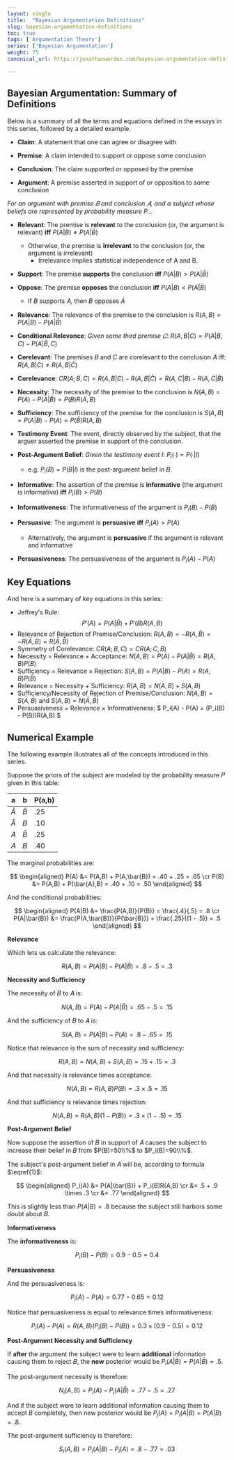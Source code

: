 ```yaml
---
layout: single
title:  "Bayesian Argumentation Definitions"
slug: bayesian-argumentation-definitions
toc: true
tags: ['Argumentation Theory']
series: ['Bayesian Argumentation']
weight: 75
canonical_url: https://jonathanwarden.com/bayesian-argumentation-definitions/

---
```


## Bayesian Argumentation: Summary of Definitions

Below is a summary of all the terms and equations defined in the essays in this series, followed by a detailed example.


- **Claim**: A statement that one can agree or disagree with 

- **Premise**: A claim intended to support or oppose some conclusion 

- **Conclusion**: The claim supported or opposed by the premise

- **Argument**: A premise asserted in support of or opposition to some conclusion

*For an argument with premise 𝐵 and conclusion 𝐴, and a subject whose beliefs are represented by probability measure P...*

- **Relevant**: The premise is **relevant** to the conclusion (or, the argument is relevant) **iff** $P(A \vert B) ≠ P(A \vert \bar{B})$
    - Otherwise, the premise is **irrelevant** to the conclusion  (or, the argument is irrelevant)
        - Irrelevance implies statistical independence of A and B.

- **Support**: The premise **supports** the conclusion **iff** $P(A \vert B) > P(A \vert \bar{B})$

- **Oppose**: The premise **opposes** the conclusion **iff** $P(A \vert B) < P(A \vert \bar{B})$
    - If 𝐵 supports 𝐴, then 𝐵 opposes $\bar{A}$

- **Relevance**: The relevance of the premise to the conclusion is $R(A,B) = P(A \vert B) - P(A \vert \bar{B})$

- **Conditional Relevance**: *Given some third premise 𝐶*: $R(A,B \vert C) = P(A \vert B,C) - P(A \vert \bar{B},C)$

- **Corelevant**: The premises 𝐵 and 𝐶 are corelevant to the conclusion 𝐴 iff: $R(A,B \vert C) ≠ R(A,B \vert \bar{C})$

- **Corelevance**: $CR(A;B,C) = R(A,B \vert C) - R(A,B \vert \bar{C}) = R(A,C \vert B) - R(A,C \vert \bar{B})$

- **Necessity**: The necessity of the premise to the conclusion is $N(A,B) = P(A) - P(A \vert \bar{B}) = P(B)R(A,B)$

- **Sufficiency**: The sufficiency of the premise for the conclusion is $S(A,B) = P(A \vert B) - P(A) = P(\bar{B})R(A,B)$

- **Testimony Event**: The event, directly observed by the subject, that the arguer asserted the premise in support of the conclusion.

- **Post-Argument Belief**: *Given the testimony event I*: $P_i(∙) = P(∙ \vert I)$
    - e.g. $P_i(B) = P(B \vert I)$ is the post-argument belief in 𝐵.

- **Informative**: The assertion of the premise is **informative** (the argument is informative) **iff** $P_i(B) > P(B)$

- **Informativeness**: The informativeness of the argument is $P_i(B) - P(B)$

- **Persuasive**: The argument is **persuasive** **iff** $P_i(A) > P(A)$
    - Alternatively, the argument is **persuasive** if the argument is relevant and informative

- **Persuasiveness**: The persuasiveness of the argument is $P_i(A) - P(A)$


<!--

- **Necessity for Relevance**: The **necessity of claim 𝐶 for the relevance of premise 𝐵 to conclusion 𝐴** is the difference (absolute, percent, relative entropy, etc.) between $R(A,B)$ and $R(A,B \vert \bar{C})$$

- **Warrant**: The warrant is the premise with the highest necessity for the relevance of the premise to the conclusion. 
    - Given a set Σ of claims that the subject believes in, the warrant is:
    $ \text{arg}\,\max\limits_{S ∈ Σ}\,-R(A,B \vert \bar{S}) $$
-->


## Key Equations

And here is a summary of key equations in this series: $\label{1}$

- Jeffrey's Rule: $$P'(A) = P(A \vert \bar{B}) + P'(B)R(A,B)\tag{1} $$
- Relevance of Rejection of Premise/Conclusion: $R(A,B) = -R(A,\bar{B}) = -R(\bar{A},B) = R(\bar{A},\bar{B})$
- Symmetry of Corelevance: $CR(A;B,C) = CR(A;C,B)$
- Necessity = Relevance × Acceptance: $N(A,B) = P(A) - P(A \vert \bar{B}) = R(A,B)P(B)$
- Sufficiency = Relevance × Rejection: $S(A,B) = P(A \vert B) - P(A) = R(A,B)P(\bar{B})$
- Relevance = Necessity + Sufficiency: $R(A,B) = N(A,B) + S(A,B)$
- Sufficiency/Necessity of Rejection of Premise/Conclusion: $N(A,B) = S(\bar{A},\bar{B})$ and $S(A,B) = N(\bar{A},\bar{B})$
- Persuasiveness = Relevance × Informativeness: $ P_i(A) - P(A) = (P_i(B) - P(B))R(A,B) $


## Numerical Example

The following example illustrates all of the concepts introduced in this series.

Suppose the priors of the subject are modeled by the probability measure 𝑃 given in this table: 

| a | b | P(a,b)     |
| - | - | ---------- |
| $\bar{A}$ | $\bar{B}$ |  .25       |
| $\bar{A}$ | 𝐵 |  .10       |
| 𝐴 | $\bar{B}$ |  .25       |
| 𝐴 | 𝐵 |  .40       |

The marginal probabilities are:

$$
\begin{aligned}
    P(A) &= P(A,B) + P(A,\bar{B}) = .40 + .25 = .65 \cr
    P(B) &= P(A,B) + P(\bar{A},B) = .40 + .10 = .50
\end{aligned}
$$

And the conditional probabilities:

$$
\begin{aligned}
    P(A|B) &= \frac{P(A,B)}{P(B)} = \frac{.4}{.5} = .8  \cr
    P(A|\bar{B}) &= \frac{P(A,\bar{B})}{P(\bar{B})} = \frac{.25}{(1 - .5)} = .5
\end{aligned}
$$

**Relevance**


Which lets us calculate the relevance:

$$
    R(A,B) = P(A|B) - P(A|\bar{B}) = .8 - .5 = .3
$$

**Necessity and Sufficiency**

The necessity of 𝐵 to 𝐴 is:

$$
    N(A,B) = P(A) - P(A|\bar{B}) = .65 - .5 = .15
$$

And the sufficiency of 𝐵 to 𝐴 is:

$$
    S(A,B) = P(A|B) - P(A) = .8 - .65 = .15
$$

Notice that relevance is the sum of necessity and sufficiency:

$$
    R(A,B) = N(A,B) + S(A,B) = .15 + .15 = .3
$$

And that necessity is relevance times acceptance:

$$
    N(A,B) = R(A,B)P(B) = .3 \times .5 = .15
$$

And that sufficiency is relevance times rejection:

$$
    N(A,B) = R(A,B)(1 - P(B)) = .3 \times (1 - .5) = .15
$$



<!--
The necessity expressed as information gain would be (using log base 2):

$$
\begin{aligned}
    &P(A) log(\frac{P(A)}{P(A|\bar{B})}) + P(\bar{A}) log(\frac{P(\bar{A}))}{P(\bar{A}|\bar{B}}) \cr 
    &=  0.8 log(\frac{0.8}{0.3}) + (1-0.8) log\frac{(1-0.8)}{(1-0.3)} \cr
    &= .25 \text{ bits of information}
\end{aligned}
$$


p = .5
q = .77
p*math.log2(p/q) + (1-p)*math.log2((1-p)/(1-q))

import math
p = .8
q = .3
p*math.log2(p/q) + (1-p)*math.log2((1-p)/(1-q))

-->
**Post-Argument Belief**

Now suppose the assertion of 𝐵 in support of 𝐴 causes the subject to increase their belief in 𝐵 from $P(B)=50\\%$ to $P_i(B)=90\\%$.

The subject's post-argument belief in 𝐴 will be, according to formula $\eqref{1}$:

$$
\begin{aligned}
    P_i(A)  &= P(A|\bar{B}) + P_i(B)R(A,B)  \cr
            &= .5 + .9 \times .3  \cr
            &= .77
\end{aligned}
$$

This is slightly less than $P(A \vert B)=.8$ because the subject still harbors some doubt about 𝐵.



**Informativeness**

The **informativeness**  is:

$$
    P_i(B) - P(B) = 0.9 - 0.5 = 0.4
$$

<!--
$$
\begin{aligned}
        &P_i(B) log(\frac{P_i(B)}{P(B)}) + P_i(\bar{B}) log(\frac{P_i(\bar{B})}{P(\bar{B})})  \cr
        &= P_i(B) log(\frac{.99}{.5}) + P_i(.01) log(\frac{.01}{.5}) \cr
        &= 0.53 \text{ bits of information}

\end{aligned}
$$
-->

<!--
import math
p = .90
q = .5
p*math.log2(p/q) + (1-p)*math.log2((1-p)/(1-q))
-->

**Persuasiveness**

And the persuasiveness is:

$$
    P_i(A) - P(A) = 0.77 - 0.65 = 0.12
$$

Notice that persuasiveness is equal to relevance times informativeness:

$$
   P_i(A) - P(A) = R(A,B)(P_i(B) - P(B)) = 0.3 × (0.9 - 0.5) = 0.12
$$

**Post-Argument Necessity and Sufficiency**

If **after** the argument the subject were to learn **additional** information causing them to reject 𝐵, the **new** posterior would be $P_i(A \vert \bar{B}) = P(A \vert \bar{B}) = .5$. 

The post-argument necessity is therefore:

$$
    N_i(A,B) = P_i(A) - P_i(A | \bar{B}) = .77 - .5 = .27
$$

And if the subject were to learn additional information causing them to accept $B$ completely, then new posterior would be $P_j(A) = P_i(A \vert B) = P(A \vert B) = .8$.

The post-argument sufficiency is therefore:

$$
    S_i(A,B) = P_i(A \vert B) - P_i(A) = .8 - .77 = .03
$$


<!--

Persuasiveness expressed as information gain would be:

$$
\begin{aligned}
    &P_i(A) log(\frac{P_i(A)}{P(A)}) + P_i(\bar{A}) log(\frac{P_i(\bar{A})}{P(\bar{A})}) \cr 
    &=  0.8 log(\frac{0.8}{0.5}) + (1-0.8) log\frac{(1-0.8)}{(1-0.5)} \cr
    &= 0.32\text{ bits of information}
\end{aligned}
$$
-->

<!--
p = .5
q = .77
p*math.log2(p/q) + (1-p)*math.log2((1-p)/(1-q))
-->


<style>
.sample-distribution {
    table-layout: auto; 
    display: table;
    width: 100%;
    max-width: 250px;
    margin: 25px auto;
} 

.example
{
  margin: auto;
  background-color: lightgrey;
  border: 1px solid black;
  max-width: 600px;
  padding-top: 1em;
  padding-bottom: 0px;
  padding-left: 1em;
  padding-right: 1em;
  margin-bottom:  1em;
}

.example h3 {
    margin-top: 0px;
}


</style>






